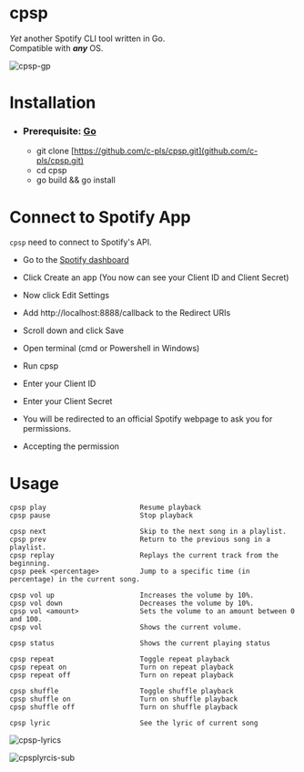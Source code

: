 # cpsp

*Yet* another Spotify CLI tool written in Go. <br>
Compatible with ***any*** OS.

![cpsp-gp](https://user-images.githubusercontent.com/64149480/150292068-50a03913-fed1-4814-8c23-a46e2c925eaf.png)

# Installation
- ### Prerequisite: [Go](https://go.dev/)
    
    - git clone [https://github.com/c-pls/cpsp.git](github.com/c-pls/cpsp.git) 
    - cd cpsp
    - go build && go install


# Connect to Spotify App
`cpsp` need to connect to Spotify's API.
    
-  Go to the [Spotify dashboard](https://developer.spotify.com/dashboard/)
- Click Create an app (You now can see your Client ID and Client Secret)

- Now click Edit Settings

- Add http://localhost:8888/callback to the Redirect URIs

- Scroll down and click Save

- Open terminal (cmd or Powershell in Windows)

- Run cpsp

- Enter your Client ID

- Enter your Client Secret

- You will be redirected to an official Spotify webpage to ask you for permissions.

- Accepting the permission

# Usage

````
cpsp play                       Resume playback
cpsp pause                      Stop playback

cpsp next                       Skip to the next song in a playlist.
cpsp prev                       Return to the previous song in a playlist.
cpsp replay                     Replays the current track from the beginning.
cpsp peek <percentage>          Jump to a specific time (in percentage) in the current song.

cpsp vol up                     Increases the volume by 10%.
cpsp vol down                   Decreases the volume by 10%.
cpsp vol <amount>               Sets the volume to an amount between 0 and 100.
cpsp vol                        Shows the current volume.

cpsp status                     Shows the current playing status

cpsp repeat                     Toggle repeat playback
cpsp repeat on                  Turn on repeat playback
cpsp repeat off                 Turn on repeat playback

cpsp shuffle                    Toggle shuffle playback
cpsp shuffle on                 Turn on shuffle playback
cpsp shuffle off                Turn on shuffle playback

cpsp lyric                      See the lyric of current song
````

![cpsp-lyrics](https://user-images.githubusercontent.com/64149480/150292171-f37d7174-75e6-4f41-839e-adcddba67687.png)

![cpsplyrcis-sub](https://user-images.githubusercontent.com/64149480/150292234-761cba1a-8b5f-4c46-9f97-6c8b2ec46dfd.png)

